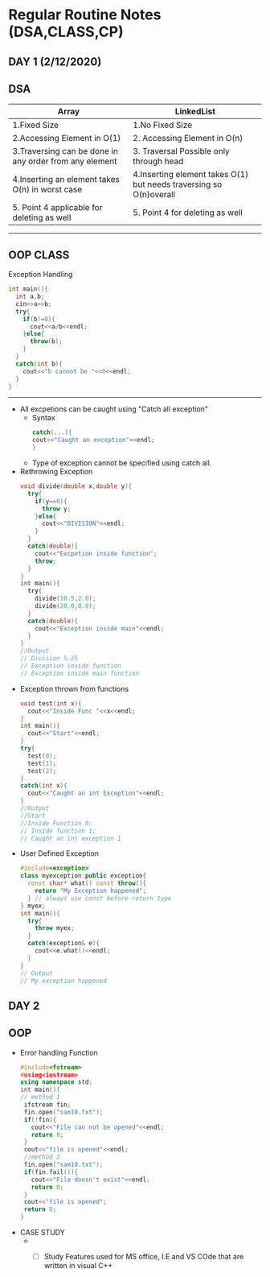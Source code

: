 # Regular Routine Notes (DSA,CLASS,CP)
DAY 1 (2/12/2020)
---
DSA
---
|Array | LinkedList |
|------|------------|
|1.Fixed Size|1.No Fixed Size|
|2.Accessing Element in O(1)|2. Accessing Element in O(n)|
|3.Traversing can be done in any order from any element |3. Traversal Possible only through head|
|4.Inserting an element takes O(n) in worst case|4.Inserting element takes O(1) but needs traversing so O(n)overall|
|5. Point 4 applicable for deleting as well|5. Point 4 for deleting as well|
---
OOP CLASS
---
  Exception Handling
```cpp
int main(){
  int a,b;
  cin>>a>>b;
  try{
    if(b!=0){
      cout<<a/b<<endl;
    }else{
      throw(b);
    }
  }
  catch(int b){
    cout<<"b cannot be "<<0<<endl;
  }
}
```
---
* All excpetions can be caught using "Catch all exception"
  * Syntax
    ```cpp
    catch(...){
    cout<<"Caught an exception"<<endl;
    }
    ```
  * Type of exception cannot be specified using catch all.
* Rethrowing Exception
  ```cpp
  void divide(double x,double y){
    try{
      if(y==0){
        throw y;
      }else{
        cout<<"DIVISION"<<endl;
      }
    }
    catch(double){
      cout<<"Excpetion inside function";
      throw;
    }
  }
  int main(){
    try{
      divide(10.5,2.0);
      divide(20.0,0.0);
    }
    catch(double){
      cout<<"Exception inside main"<<endl;
    }
  }
  //Output
  // Division 5.25
  // Exception inside function
  // Exception inside main function
  ```
* Exception thrown from functions
  ```cpp
  void test(int x){
    cout<<"Inside Func "<<x<<endl;
  }
  int main(){
    cout<<"Start"<<endl;
  }
  try{
    test(0);
    test(1);
    test(2);
  }
  catch(int x){
    cout<<"Caught an int Exception"<<endl;
  }
  //Output
  //Start
  //Inside Function 0;
  // Inside function 1;
  // Caught an int exception 1
  ```
* User Defined Exception
    ```cpp
    #include<exception>
    class myexception:public exception{
      const char* what() const throw(){
        return "My Exception happened";
      } // always use const before return type
    } myex;
    int main(){
      try{
        throw myex;
      }
      catch(exception& e){
        cout<<e.what()<<endl;
      }
    }
    // Output
    // My exception happened
    ```
DAY 2
---
OOP
---
* Error handling Function
   ```cpp
   #include<fstream>
   #using<iostream>
   using namespace std;
   int main(){
   // method 1
    ifstream fin;
    fin.open("sam10.txt");
    if(!fin){
      cout<<"File can not be opened"<<endl;
      return 0;
    }
    cout<<"file is opened"<<endl;
    //method 2
    fin.open("sam10.txt");
    if(fin.fail()){
      cout<<"File doesn't exist"<<endl;
      return 0;
    }
    cout<<"file is opened";
    return 0;
   }
   ```
* CASE STUDY
  * - [ ] Study Features used for MS office, I.E and VS COde that are written in visual C++ 

